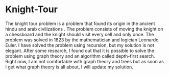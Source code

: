 # Knight-Tour
The knight tour problem is a problem that found its origin in the ancient hindu and arab civilizations . The problem consists of moving the knight on a chessboard and the knight should visit every cell and only once. The problem was solved in 1823 by the mathematician and logician Leonardo Euler. 
I have solved the problem using recursion, but my solution is not elegant. After some research, I found out that it is possible to solve the problem using graph theory and an algorithm called depth-first search. Right now, I am not comfortable with graph theory and trees but as soon as I get what graph theory is all about, I will update my solution.

